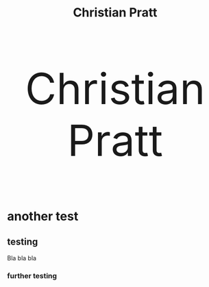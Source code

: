 <div align="center"><h1>Christian Pratt</h1></div>

<p style="text-align: center; font-size: 100px;">
    Christian Pratt
</p>




# another test
## testing

Bla bla bla

### further testing
